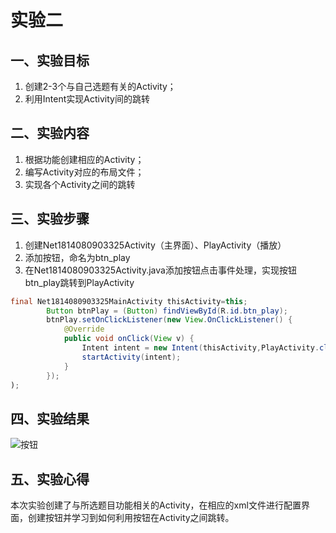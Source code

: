 # 实验二
## 一、实验目标
1. 创建2-3个与自己选题有关的Activity；
2. 利用Intent实现Activity间的跳转

## 二、实验内容
1. 根据功能创建相应的Activity；
2. 编写Activity对应的布局文件；
3. 实现各个Activity之间的跳转

## 三、实验步骤
1. 创建Net1814080903325Activity（主界面）、PlayActivity（播放）
2. 添加按钮，命名为btn_play
3. 在Net1814080903325Activity.java添加按钮点击事件处理，实现按钮btn_play跳转到PlayActivity
```java
final Net1814080903325MainActivity thisActivity=this;
        Button btnPlay = (Button) findViewById(R.id.btn_play);
        btnPlay.setOnClickListener(new View.OnClickListener() {
            @Override
            public void onClick(View v) {
                Intent intent = new Intent(thisActivity,PlayActivity.class);
                startActivity(intent);
            }
        });
);
```

## 四、实验结果
![按钮](https://raw.githubusercontent.com/HuaStarOS/android-labs-2020/master/students/net1814080903325/lab2.jpg)

## 五、实验心得
本次实验创建了与所选题目功能相关的Activity，在相应的xml文件进行配置界面，创建按钮并学习到如何利用按钮在Activity之间跳转。

